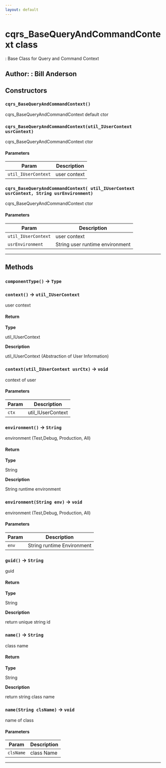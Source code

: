 ```yaml
---
layout: default
---
```

# cqrs_BaseQueryAndCommandContext class

: Base Class for Query and Command Context


**Author:** : Bill Anderson
---
## Constructors
### `cqrs_BaseQueryAndCommandContext()`

cqrs_BaseQueryAndCommandContext default ctor
### `cqrs_BaseQueryAndCommandContext(util_IUserContext usrContext)`

cqrs_BaseQueryAndCommandContext  ctor
#### Parameters
|Param|Description|
|-----|-----------|
|`util_IUserContext` |  user context |

### `cqrs_BaseQueryAndCommandContext( util_IUserContext usrContext, String usrEnvironment)`

cqrs_BaseQueryAndCommandContext  ctor
#### Parameters
|Param|Description|
|-----|-----------|
|`util_IUserContext` |  user context |
|`usrEnvironment` |  String user runtime environment |

---
## Methods
### `componentType()` → `Type`
### `context()` → `util_IUserContext`

user context

#### Return

**Type**

util_IUserContext

**Description**

util_IUserContext (Abstraction of User Information)

### `context(util_IUserContext usrCtx)` → `void`

context of user

#### Parameters
|Param|Description|
|-----|-----------|
|`ctx` |  util_IUserContext |

### `environment()` → `String`

environment (Test,Debug, Production, All)

#### Return

**Type**

String

**Description**

String runtime environment

### `environment(String env)` → `void`

environment  (Test,Debug, Production, All)

#### Parameters
|Param|Description|
|-----|-----------|
|`env` |  String runtime Environment |

### `guid()` → `String`

guid

#### Return

**Type**

String

**Description**

return unique string id

### `name()` → `String`

class name

#### Return

**Type**

String

**Description**

return string class name

### `name(String clsName)` → `void`

name of class

#### Parameters
|Param|Description|
|-----|-----------|
|`clsName` |  class Name |

---
